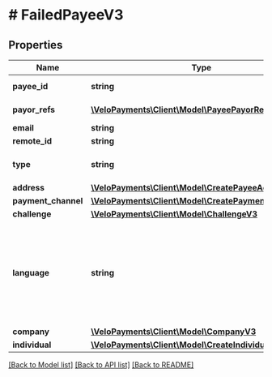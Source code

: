 # # FailedPayeeV3

## Properties

Name | Type | Description | Notes
------------ | ------------- | ------------- | -------------
**payee_id** | **string** |  | [optional] [readonly]
**payor_refs** | [**\VeloPayments\Client\Model\PayeePayorRefV3[]**](PayeePayorRefV3.md) |  | [optional] [readonly]
**email** | **string** |  | [optional]
**remote_id** | **string** |  | [optional]
**type** | **string** | Type of Payee. One of the following values: Individual, Company | [optional]
**address** | [**\VeloPayments\Client\Model\CreatePayeeAddressV3**](CreatePayeeAddressV3.md) |  | [optional]
**payment_channel** | [**\VeloPayments\Client\Model\CreatePaymentChannelV3**](CreatePaymentChannelV3.md) |  | [optional]
**challenge** | [**\VeloPayments\Client\Model\ChallengeV3**](ChallengeV3.md) |  | [optional]
**language** | **string** | An IETF BCP 47 language code which has been configured for use within this Velo environment.&lt;BR&gt; See the /v1/supportedLanguages endpoint to list the available codes for an environment. | [optional]
**company** | [**\VeloPayments\Client\Model\CompanyV3**](CompanyV3.md) |  | [optional]
**individual** | [**\VeloPayments\Client\Model\CreateIndividualV3**](CreateIndividualV3.md) |  | [optional]

[[Back to Model list]](../../README.md#models) [[Back to API list]](../../README.md#endpoints) [[Back to README]](../../README.md)

